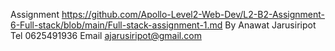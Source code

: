 Assignment https://github.com/Apollo-Level2-Web-Dev/L2-B2-Assignment-6-Full-stack/blob/main/Full-stack-assignment-1.md
By Anawat Jarusiripot
Tel 0625491936
Email ajarusiripot@gmail.com
